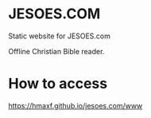# JESOES.COM

Static website for JESOES.com

Offline Christian Bible reader.

# How to access
https://hmaxf.github.io/jesoes.com/www